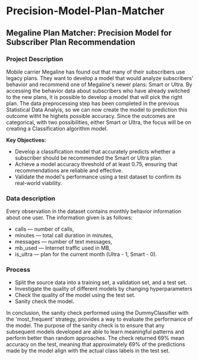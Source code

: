 # Precision-Model-Plan-Matcher

## Megaline Plan Matcher: Precision Model for Subscriber Plan Recommendation

### Project Description

Mobile carrier Megaline has found out that many of their subscribers use legacy plans. They want to develop a model that would analyze subscribers' behavior and recommend one of Megaline's newer plans: Smart or Ultra. By accessing the behavior data about subscribers who have already switched to the new plans, it is possible to develop a model that will pick the right plan. The data preprocessing step has been completed in the previous Statistical Data Analyis, so we can now create the model to prediction this outcome witht he highets possible accuracy.  Since the outcomes are categorical, with two possibilities, either Smart or Ultra, the focus will be on creating a Classification algorithm model. 

**Key Objectives:**

- Develop a classification model that accurately predicts whether a subscriber should be recommended the Smart or Ultra plan.
- Achieve a model accuracy threshold of at least 0.75, ensuring that recommendations are reliable and effective.
- Validate the model's performance using a test dataset to confirm its real-world viability.

### Data description
Every observation in the dataset contains monthly behavior information about one user. 
The information given is as follows: 
- сalls — number of calls,
- minutes — total call duration in minutes,
- messages — number of text messages,
- mb_used — Internet traffic used in MB,
- is_ultra — plan for the current month (Ultra - 1, Smart - 0).

### Process
 - Split the source data into a training set, a validation set, and a test set.
- Investigate the quality of different models by changing hyperparameters
- Check the quality of the model using the test set.
- Sanity check the model.

In conclusion, the sanity check performed using the DummyClassifier with the 'most_frequent' strategy, provides a way to evaluate the performance of the model. The purpose of the sanity check is to ensure that any subsequent models developed are able to learn meaningful patterns and perform better than random approaches. The check returned 69% mean accuracy on the test, meaning that approximately 69% of the predictions made by the model align with the actual class labels in the test set.
